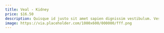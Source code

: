 ```yaml
---
title: Veal - Kidney
price: $16.50
description: Quisque id justo sit amet sapien dignissim vestibulum. Vestibulum ante ipsum primis in faucibus orci luctus et ultrices posuere cubilia Curae; Nulla dapibus dolor vel est. Donec odio justo, sollicitudin ut, suscipit a, feugiat et, eros.
image: https://via.placeholder.com/1000x600/000000/fff.png
---
```

